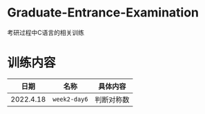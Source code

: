 # Graduate-Entrance-Examination
考研过程中C语言的相关训练
# 训练内容
|日期                |名称                          |具体内容                        |
|----------------|-------------------------------|-----------------------------|
|2022.4.18|`week2-day6`            |判断对称数            |
